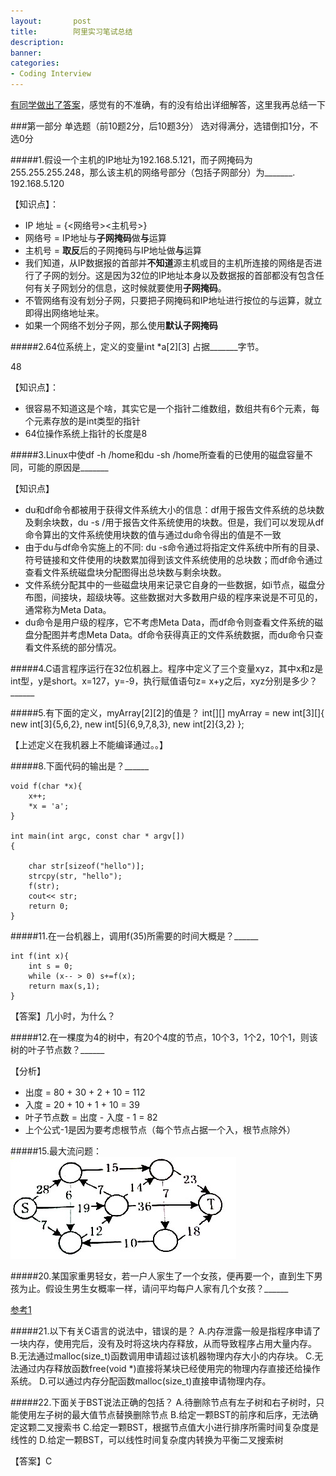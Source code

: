 ```yaml
---
layout:       post
title:        阿里实习笔试总结
description: 
banner: 
categories: 
- Coding Interview
---
```


[有同学做出了答案](http://94it.net/a/jingxuanboke/2014/0330/282786.html)，感觉有的不准确，有的没有给出详细解答，这里我再总结一下

###第一部分 单选题（前10题2分，后10题3分）
选对得满分，选错倒扣1分，不选0分

#####1.假设一个主机的IP地址为192.168.5.121，而子网掩码为255.255.255.248，那么该主机的网络号部分（包括子网部分）为_______.
192.168.5.120

【知识点】：

- IP 地址 = {<网络号><主机号>}
- 网络号 = IP地址与**子网掩码**做**与**运算
- 主机号 = **取反**后的子网掩码与IP地址做**与**运算
- 我们知道，从IP数据报的首部并**不知道**源主机或目的主机所连接的网络是否进行了子网的划分。这是因为32位的IP地址本身以及数据报的首部都没有包含任何有关子网划分的信息，这时候就要使用**子网掩码**。
- 不管网络有没有划分子网，只要把子网掩码和IP地址进行按位的与运算，就立即得出网络地址来。
- 如果一个网络不划分子网，那么使用**默认子网掩码**


#####2.64位系统上，定义的变量int *a[2][3] 占据_______字节。

48

【知识点】：
- 很容易不知道这是个啥，其实它是一个指针二维数组，数组共有6个元素，每个元素存放的是int类型的指针
- 64位操作系统上指针的长度是8

#####3.Linux中使df -h /home和du -sh /home所查看的已使用的磁盘容量不同，可能的原因是_______

【知识点】

- du和df命令都被用于获得文件系统大小的信息：df用于报告文件系统的总块数及剩余块数，du -s /<filesystem>用于报告文件系统使用的块数。但是，我们可以发现从df命令算出的文件系统使用块数的值与通过du命令得出的值是不一致
- 由于du与df命令实施上的不同: du -s命令通过将指定文件系统中所有的目录、符号链接和文件使用的块数累加得到该文件系统使用的总块数；而df命令通过查看文件系统磁盘块分配图得出总块数与剩余块数。
- 文件系统分配其中的一些磁盘块用来记录它自身的一些数据，如i节点，磁盘分布图，间接块，超级块等。这些数据对大多数用户级的程序来说是不可见的，通常称为Meta Data。
- du命令是用户级的程序，它不考虑Meta Data，而df命令则查看文件系统的磁盘分配图并考虑Meta Data。df命令获得真正的文件系统数据，而du命令只查看文件系统的部分情况。

#####4.C语言程序运行在32位机器上。程序中定义了三个变量xyz，其中x和z是int型，y是short。x=127，y=-9，执行赋值语句z= x+y之后，xyz分别是多少？______

#####5.有下面的定义，myArray[2][2]的值是？
    int[][] myArray = new int[3][]{
        new int[3]{5,6,2},
        new int[5]{6,9,7,8,3},
        new int[2]{3,2}
    };
    
【上述定义在我机器上不能编译通过。。】



#####8.下面代码的输出是？______

```
void f(char *x){
    x++;
    *x = 'a';
}

int main(int argc, const char * argv[])
{
    
    char str[sizeof("hello")];
    strcpy(str, "hello");
    f(str);
    cout<< str;
    return 0;
}
```

#####11.在一台机器上，调用f(35)所需要的时间大概是？______
```
int f(int x){
    int s = 0;
    while (x-- > 0) s+=f(x);
    return max(s,1);
}
```
【答案】几小时，为什么？

#####12.在一棵度为4的树中，有20个4度的节点，10个3，1个2，10个1，则该树的叶子节点数？______

【分析】

- 出度 = 80 + 30 + 2 + 10 = 112
- 入度 = 20 + 10 + 1 + 10  = 39
- 叶子节点数 = 出度 - 入度 - 1 = 82
- 上个公式-1是因为要考虑根节点（每个节点占据一个入，根节点除外）

#####15.最大流问题：
![代码](/img/posts/ali_max_flow.jpg)


#####20.某国家重男轻女，若一户人家生了一个女孩，便再要一个，直到生下男孩为止。假设生男生女概率一样，请问平均每户人家有几个女孩？______

[参考1](http://blog.renren.com/share/124491660/3189423804)

#####21.以下有关C语言的说法中，错误的是？
A.内存泄露一般是指程序申请了一块内存，使用完后，没有及时将这块内存释放，从而导致程序占用大量内存。
B.无法通过malloc(size_t)函数调用申请超过该机器物理内存大小的内存块。
C.无法通过内存释放函数free(void *)直接将某块已经使用完的物理内存直接还给操作系统。
D.可以通过内存分配函数malloc(size_t)直接申请物理内存。

#####22.下面关于BST说法正确的包括？
A.待删除节点有左子树和右子树时，只能使用左子树的最大值节点替换删除节点
B.给定一颗BST的前序和后序，无法确定这颗二叉搜索书
C.给定一颗BST，根据节点值大小进行排序所需时间复杂度是线性的
D.给定一颗BST，可以线性时间复杂度内转换为平衡二叉搜索树

【答案】C

